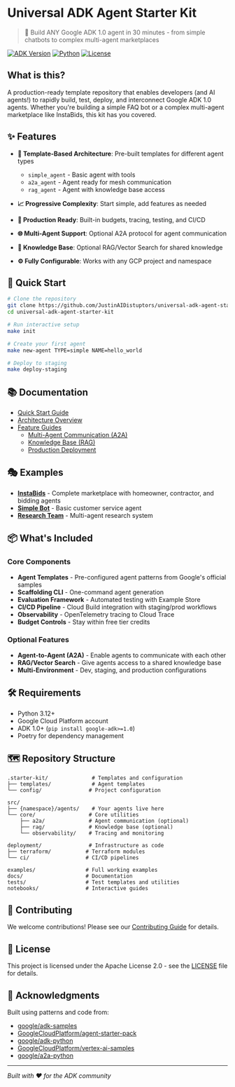 # Universal ADK Agent Starter Kit

> 🚀 Build ANY Google ADK 1.0 agent in 30 minutes - from simple chatbots to complex multi-agent marketplaces

[![ADK Version](https://img.shields.io/badge/ADK-1.0%2B-blue)](https://github.com/google/adk-python)
[![Python](https://img.shields.io/badge/python-3.12-blue)](https://www.python.org/)
[![License](https://img.shields.io/badge/license-Apache%202.0-green)](LICENSE)

## What is this?

A production-ready template repository that enables developers (and AI agents!) to rapidly build, test, deploy, and interconnect Google ADK 1.0 agents. Whether you're building a simple FAQ bot or a complex multi-agent marketplace like InstaBids, this kit has you covered.

## ✨ Features

- **🎯 Template-Based Architecture**: Pre-built templates for different agent types
  - `simple_agent` - Basic agent with tools
  - `a2a_agent` - Agent ready for mesh communication
  - `rag_agent` - Agent with knowledge base access

- **📈 Progressive Complexity**: Start simple, add features as needed
- **🔧 Production Ready**: Built-in budgets, tracing, testing, and CI/CD
- **🌐 Multi-Agent Support**: Optional A2A protocol for agent communication
- **🧠 Knowledge Base**: Optional RAG/Vector Search for shared knowledge
- **⚙️ Fully Configurable**: Works with any GCP project and namespace

## 🚀 Quick Start

```bash
# Clone the repository
git clone https://github.com/JustinAIDistuptors/universal-adk-agent-starter-kit.git
cd universal-adk-agent-starter-kit

# Run interactive setup
make init

# Create your first agent
make new-agent TYPE=simple NAME=hello_world

# Deploy to staging
make deploy-staging
```

## 📚 Documentation

- [Quick Start Guide](docs/QUICKSTART.md)
- [Architecture Overview](docs/ARCHITECTURE.md)
- [Feature Guides](docs/features/)
  - [Multi-Agent Communication (A2A)](docs/features/a2a.md)
  - [Knowledge Base (RAG)](docs/features/rag.md)
  - [Production Deployment](docs/features/deployment.md)

## 🎭 Examples

- **[InstaBids](examples/instabids/)** - Complete marketplace with homeowner, contractor, and bidding agents
- **[Simple Bot](examples/simple_bot/)** - Basic customer service agent
- **[Research Team](examples/research_team/)** - Multi-agent research system

## 📦 What's Included

### Core Components
- **Agent Templates** - Pre-configured agent patterns from Google's official samples
- **Scaffolding CLI** - One-command agent generation
- **Evaluation Framework** - Automated testing with Example Store
- **CI/CD Pipeline** - Cloud Build integration with staging/prod workflows
- **Observability** - OpenTelemetry tracing to Cloud Trace
- **Budget Controls** - Stay within free tier credits

### Optional Features
- **Agent-to-Agent (A2A)** - Enable agents to communicate with each other
- **RAG/Vector Search** - Give agents access to a shared knowledge base
- **Multi-Environment** - Dev, staging, and production configurations

## 🛠️ Requirements

- Python 3.12+
- Google Cloud Platform account
- ADK 1.0+ (`pip install google-adk>=1.0`)
- Poetry for dependency management

## 🗺️ Repository Structure

```
.starter-kit/              # Templates and configuration
├── templates/             # Agent templates
└── config/               # Project configuration

src/
├── {namespace}/agents/    # Your agents live here
└── core/                 # Core utilities
    ├── a2a/              # Agent communication (optional)
    ├── rag/              # Knowledge base (optional)
    └── observability/    # Tracing and monitoring

deployment/               # Infrastructure as code
├── terraform/           # Terraform modules
└── ci/                  # CI/CD pipelines

examples/                # Full working examples
docs/                    # Documentation
tests/                   # Test templates and utilities
notebooks/               # Interactive guides
```

## 🤝 Contributing

We welcome contributions! Please see our [Contributing Guide](docs/CONTRIBUTING.md) for details.

## 📄 License

This project is licensed under the Apache License 2.0 - see the [LICENSE](LICENSE) file for details.

## 🙏 Acknowledgments

Built using patterns and code from:
- [google/adk-samples](https://github.com/google/adk-samples)
- [GoogleCloudPlatform/agent-starter-pack](https://github.com/GoogleCloudPlatform/agent-starter-pack)
- [google/adk-python](https://github.com/google/adk-python)
- [GoogleCloudPlatform/vertex-ai-samples](https://github.com/GoogleCloudPlatform/vertex-ai-samples)
- [google/a2a-python](https://github.com/google/a2a-python)

---

*Built with ❤️ for the ADK community*
